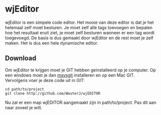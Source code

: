 # wjEditor

wjEditor is een simpele code editor. Het mooie van deze editor is dat je het helemaal zelf moet besturen. Je moet zelf alle tags toevoegen en bepalen hoe het resultaat eruit ziet, je moet zelf besturen wanneer er een tag wordt toegevoegd. De basis is dus gemaakt door wjEditor en de rest moet je zelf maken. Het is dus een hele dynamische editor.

## Download

Om wjEditor te krijgen moet je GIT hebben geinstalleerd op je computer. Op een windows moet je dan [msysgit](https://code.google.com/p/msysgit/) installeren en op een Mac GIT.
Vervolgens voer je deze code uit in GIT:

	cd path/to/project
	git clone http://github.com/WouterJ/wjEDITOR

Nu zal er een map wjEDITOR aangemaakt zijn in path/to/project. Pas dit aan naar zoveel je wilt.
